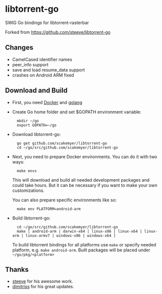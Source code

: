 libtorrent-go
=============

SWIG Go bindings for libtorrent-rasterbar

Forked from <https://github.com/steeve/libtorrent-go>


Changes
-------

+ CamelCased identifier names
+ peer_info support
+ save and load resume_data support
+ crashes on Android ARM fixed


Download and Build
------------------

+ First, you need [Docker](https://docs.docker.com/engine/installation/) and [golang](https://golang.org/doc/install)

+ Create Go home folder and set $GOPATH environment variable:

        mkdir ~/go
        export GOPATH=~/go

+ Download libtorrent-go:

        go get github.com/scakemyer/libtorrent-go
        cd ~/go/src/github.com/scakemyer/libtorrent-go

+ Next, you need to prepare Docker environments. You can do it with two ways:

        make envs

    This will download and build all needed development packages and could take hours. But it can be necessary if you want to make your own customizations.

    You can also prepare specific environments like so:

        make env PLATFORM=android-arm

+ Build libtorrent-go:

        cd ~/go/src/github.com/scakemyer/libtorrent-go
        make [ android-arm | darwin-x64 | linux-x86 | linux-x64 | linux-arm | linux-armv7 | windows-x86 | windows-x64 ]

    To build libtorrent bindings for all platforms use `make` or specify needed platform, e.g. `make android-arm`.
    Built packages will be placed under `~/go/pkg/<platform>`


Thanks
------
- [steeve](https://github.com/steeve) for his awesome work.
- [dimitriss](https://github.com/dimitriss) for his great updates.
